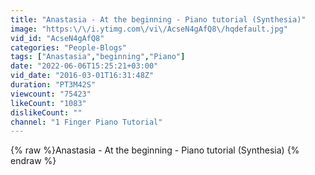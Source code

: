 ```yaml
---
title: "Anastasia - At the beginning - Piano tutorial (Synthesia)"
image: "https:\/\/i.ytimg.com\/vi\/AcseN4gAfQ8\/hqdefault.jpg"
vid_id: "AcseN4gAfQ8"
categories: "People-Blogs"
tags: ["Anastasia","beginning","Piano"]
date: "2022-06-06T15:25:21+03:00"
vid_date: "2016-03-01T16:31:48Z"
duration: "PT3M42S"
viewcount: "75423"
likeCount: "1083"
dislikeCount: ""
channel: "1 Finger Piano Tutorial"
---
```

{% raw %}Anastasia - At the beginning - Piano tutorial (Synthesia) {% endraw %}
